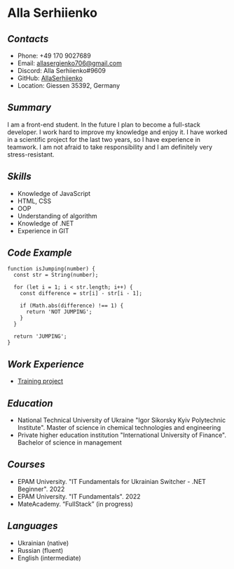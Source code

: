 # Alla Serhiienko #
## _Contacts_ ##
* Phone: +49 170 9027689 
* Email: allasergienko706@gmail.com
* Discord: Alla Serhiienko#9609
* GitHub: [AllaSerhiienko](https://github.com/AllaSerhiienko)
* Location: Giessen 35392, Germany 
## _Summary_ ##
I am a front-end student. In the future I plan to become a full-stack developer. I work hard to improve my knowledge and enjoy it. I have worked in a scientific project for the last two years, so I have experience in teamwork. I am not afraid to take responsibility and I am definitely very stress-resistant.
## _Skills_ ##
* Knowledge of JavaScript
* HTML, CSS
* OOP
* Understanding of algorithm 
* Knowledge of .NET 
* Experience in GIT 
## _Code Example_ ##
```
function isJumping(number) {
  const str = String(number);

  for (let i = 1; i < str.length; i++) {
    const difference = str[i] - str[i - 1];
    
    if (Math.abs(difference) !== 1) {
      return 'NOT JUMPING';
    }
  }

  return 'JUMPING';
}
```
## _Work Experience_ ##
* [Training project](https://github.com/AllaSerhiienko/rsschool-cv/blob/gh-pages/cv.md)
## _Education_ ##
* National Technical University of Ukraine "Igor Sikorsky Kyiv Polytechnic Institute". Master of science in chemical technologies and engineering
* Private higher education institution "International University of Finance". Bachelor of science in management
## _Courses_ ##
* EPAM University. "IT Fundamentals for Ukrainian Switcher - .NET Beginner". 2022
* EPAM University. "IT Fundamentals". 2022 
* MateAcademy. “FullStack” (in progress)
## _Languages_ ##
* Ukrainian (native)
* Russian (fluent)
* English (intermediate) 